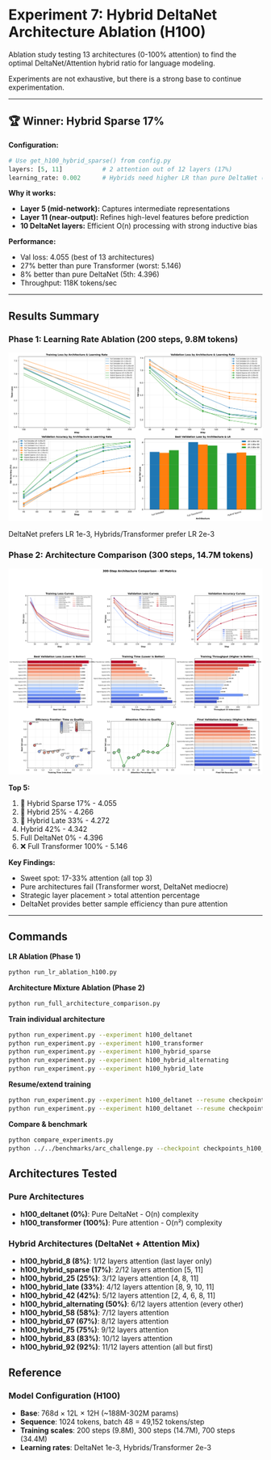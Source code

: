 # Experiment 7: Hybrid DeltaNet Architecture Ablation (H100)

Ablation study testing 13 architectures (0-100% attention) to find the optimal DeltaNet/Attention hybrid ratio for language modeling.

Experiments are not exhaustive, but there is a strong base to continue experimentation.

---

## 🏆 Winner: Hybrid Sparse 17%

**Configuration:**
```python
# Use get_h100_hybrid_sparse() from config.py
layers: [5, 11]           # 2 attention out of 12 layers (17%)
learning_rate: 0.002      # Hybrids need higher LR than pure DeltaNet (0.001)
```

**Why it works:**
- **Layer 5 (mid-network):** Captures intermediate representations
- **Layer 11 (near-output):** Refines high-level features before prediction  
- **10 DeltaNet layers:** Efficient O(n) processing with strong inductive bias

**Performance:**
- Val loss: 4.055 (best of 13 architectures)
- 27% better than pure Transformer (worst: 5.146)
- 8% better than pure DeltaNet (5th: 4.396)
- Throughput: 118K tokens/sec

---

## Results Summary

### Phase 1: Learning Rate Ablation (200 steps, 9.8M tokens)
![LR Ablation](lr_ablation_h100/lr_ablation_h100_comparison.png)

DeltaNet prefers LR 1e-3, Hybrids/Transformer prefer LR 2e-3

### Phase 2: Architecture Comparison (300 steps, 14.7M tokens)
![Architecture Comparison](architecture_comparison_300steps/architecture_comparison_300steps.png)

**Top 5:**
1. 🥇 Hybrid Sparse 17% - 4.055
2. 🥈 Hybrid 25% - 4.266
3. 🥉 Hybrid Late 33% - 4.272
4. Hybrid 42% - 4.342
5. Full DeltaNet 0% - 4.396
13. ❌ Full Transformer 100% - 5.146

**Key Findings:**
- Sweet spot: 17-33% attention (all top 3)
- Pure architectures fail (Transformer worst, DeltaNet mediocre)
- Strategic layer placement > total attention percentage
- DeltaNet provides better sample efficiency than pure attention

---

## Commands

**LR Ablation (Phase 1)**
```bash
python run_lr_ablation_h100.py
```

**Architecture Mixture Ablation (Phase 2)**
```bash
python run_full_architecture_comparison.py
```

**Train individual architecture**
```bash
python run_experiment.py --experiment h100_deltanet
python run_experiment.py --experiment h100_transformer
python run_experiment.py --experiment h100_hybrid_sparse
python run_experiment.py --experiment h100_hybrid_alternating
python run_experiment.py --experiment h100_hybrid_late
```

**Resume/extend training**
```bash
python run_experiment.py --experiment h100_deltanet --resume checkpoints_h100_deltanet/best_model.pt
python run_experiment.py --experiment h100_deltanet --resume checkpoints_h100_deltanet/best_model.pt --extend-steps 5000
```

**Compare & benchmark**
```bash
python compare_experiments.py
python ../../benchmarks/arc_challenge.py --checkpoint checkpoints_h100_deltanet/best_model.pt
```

## Architectures Tested

### Pure Architectures
- **h100_deltanet (0%)**: Pure DeltaNet - O(n) complexity
- **h100_transformer (100%)**: Pure attention - O(n²) complexity

### Hybrid Architectures (DeltaNet + Attention Mix)
- **h100_hybrid_8 (8%)**: 1/12 layers attention (last layer only)
- **h100_hybrid_sparse (17%)**: 2/12 layers attention [5, 11]
- **h100_hybrid_25 (25%)**: 3/12 layers attention [4, 8, 11]
- **h100_hybrid_late (33%)**: 4/12 layers attention [8, 9, 10, 11]
- **h100_hybrid_42 (42%)**: 5/12 layers attention [2, 4, 6, 8, 11]
- **h100_hybrid_alternating (50%)**: 6/12 layers attention (every other)
- **h100_hybrid_58 (58%)**: 7/12 layers attention
- **h100_hybrid_67 (67%)**: 8/12 layers attention
- **h100_hybrid_75 (75%)**: 9/12 layers attention
- **h100_hybrid_83 (83%)**: 10/12 layers attention
- **h100_hybrid_92 (92%)**: 11/12 layers attention (all but first)

## Reference

### Model Configuration (H100)
- **Base**: 768d × 12L × 12H (~188M-302M params)
- **Sequence**: 1024 tokens, batch 48 = 49,152 tokens/step
- **Training scales**: 200 steps (9.8M), 300 steps (14.7M), 700 steps (34.4M)
- **Learning rates**: DeltaNet 1e-3, Hybrids/Transformer 2e-3
